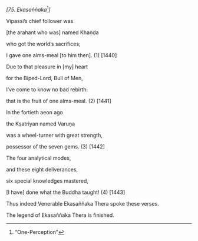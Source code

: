 *\[75. Ekasaññaka*[^1]*\]*

Vipassi’s chief follower was

\[the arahant who was\] named Khaṇḍa

who got the world’s sacrifices;

I gave one alms-meal \[to him then\]. (1) \[1440\]

Due to that pleasure in \[my\] heart

for the Biped-Lord, Bull of Men,

I’ve come to know no bad rebirth:

that is the fruit of one alms-meal. (2) \[1441\]

In the fortieth aeon ago

the Kṣatriyan named Varuṇa

was a wheel-turner with great strength,

possessor of the seven gems. (3) \[1442\]

The four analytical modes,

and these eight deliverances,

six special knowledges mastered,

\[I have\] done what the Buddha taught! (4) \[1443\]

Thus indeed Venerable Ekasaññaka Thera spoke these verses.

The legend of Ekasaññaka Thera is finished.

[^1]: “One-Perception”
